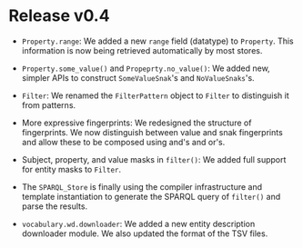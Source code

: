 Release v0.4
============

- `Property.range`: We added a new `range` field (datatype) to `Property`.
  This information is now being retrieved automatically by most stores.

- `Property.some_value()` and `Propeprty.no_value()`: We added new, simpler
  APIs to construct `SomeValueSnak`'s and `NoValueSnaks`'s.

- `Filter`: We renamed the `FilterPattern` object to `Filter`
  to distinguish it from patterns.
  
- More expressive fingerprints: We redesigned the structure of fingerprints.
  We now distinguish between value and snak fingerprints and allow these to
  be composed using and's and or's.

- Subject, property, and value masks in `filter()`: We added full support for 
   entity masks to `Filter`.

- The `SPARQL_Store` is finally using the compiler infrastructure and template
  instantiation to generate the SPARQL query of `filter()` and parse the
  results.

- `vocabulary.wd.downloader`: We added a new entity description downloader module.
  We also updated the format of the TSV files.
